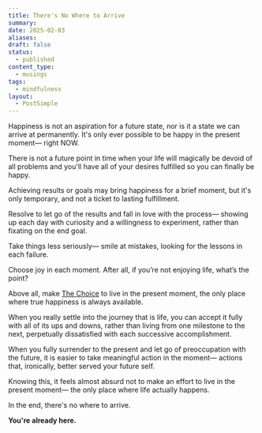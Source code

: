 ```yaml
---
title: There's No Where to Arrive
summary: 
date: 2025-02-03
aliases: 
draft: false
status:
  - published
content_type:
  - musings
tags:
  - mindfulness
layout:
  - PostSimple
---
```

Happiness is not an aspiration for a future state, nor is it a state we can arrive at permanently. It's only ever possible to be happy in the present moment— right <span className="bold-underline">NOW</span>.

There is not a future point in time when your life will magically be devoid of all problems and you'll have all of your desires fulfilled so you can finally be happy.

Achieving results or goals may bring happiness for a brief moment, but it's only temporary, and not a ticket to lasting fulfillment.

Resolve to let go of the results and fall in love with the process— showing up each day with curiosity and a willingness to experiment, rather than fixating on the end goal.

Take things less seriously— smile at mistakes, looking for the lessons in each failure.

Choose joy in each moment. After all, if you’re not enjoying life, what’s the point?

Above all, make [The Choice](/the-choice) to live in the present moment, the only place where true happiness is always available.

When you really settle into the journey that is life, you can accept it fully with all of its ups and downs, rather than living from one milestone to the next, perpetually dissatisfied with each successive accomplishment.

When you fully surrender to the present and let go of preoccupation with the future, it is easier to take meaningful action in the moment— actions that, ironically, better served your future self.

Knowing this, it feels almost absurd not to make an effort to live in the present moment— the only place where life actually happens.

In the end, there's no where to arrive.

**You're already here.**